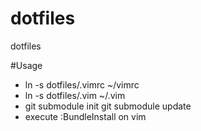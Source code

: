 dotfiles
========

dotfiles

#Usage

* ln -s dotfiles/.vimrc ~/vimrc
* ln -s dotfiles/.vim ~/.vim
* git submodule init git submodule update
* execute :BundleInstall on vim
